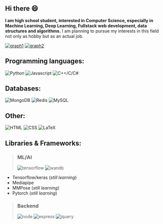 ## Hi there 😄

**I am high school student, interested in Computer Science, especially in Machine Learning, Deep Learning, Fullstack web development, data structures and algorithms.**
I am planning to pursue my interests in this field not only as hobby but as an actual job.

[![graph1](https://github-readme-stats.vercel.app/api?username=HelloWorld7894&show_icons=true&theme=dark#gh-dark-mode-only)](https://github.com/anuraghazra/github-readme-stats#gh-dark-mode-only)
[![graph2](https://github-readme-stats.vercel.app/api/top-langs?username=HelloWorld7894&show_icons=true&theme=dark#gh-dark-mode-only)](https://github.com/anuraghazra/github-readme-stats#gh-dark-mode-only)



## Programming languages:

![Python](https://img.shields.io/badge/Python%20-%2314354C.svg?style=for-the-badge&logo=python&logoColor=white)
![Javascript](https://img.shields.io/badge/Javascript%20-%232370ED.svg?style=for-the-badge&logo=javascript&logoColor=white)
![C++/C/C#](https://img.shields.io/badge/C%2B%2B%2FC%2FC%23-still%20learning-red?style=for-the-badge&logo=c&logoColor=white)

## Databases:

![MongoDB](https://img.shields.io/badge/MongoDB-4EA94B?style=for-the-badge&logo=mongodb&logoColor=white)
![Redis](https://img.shields.io/badge/redis-%23DD0031.svg?&style=for-the-badge&logo=redis&logoColor=white)
![MySQL](https://img.shields.io/badge/MySQL-00000F?style=for-the-badge&logo=mysql&logoColor=white)
## Other:

![HTML](https://img.shields.io/badge/HTML-239120?style=for-the-badge&logo=html5&logoColor=white)
![CSS](https://img.shields.io/badge/CSS-239120?&style=for-the-badge&logo=css3&logoColor=white)
![LaTeX](https://img.shields.io/badge/latex-%23008080.svg?style=for-the-badge&logo=latex&logoColor=white)

## Libraries & Frameworks:
> ### ML/AI
> ![tensorflow](https://img.shields.io/badge/TensorFlow-FF6F00?style=for-the-badge&logo=tensorflow&logoColor=white&style=flat)
> ![wandb](https://img.shields.io/badge/Weights_&_Biases-FFBE00?style=for-the-badge&logo=WeightsAndBiases&logoColor=white&style=flat)

- Tensorflow/keras (*still learning*)
- Mediapipe
- MMPose (*still learning*)
- Pytorch (*still learning*)

> ### Backend
> ![node](https://img.shields.io/badge/Node.js-43853D?style=for-the-badge&logo=node.js&logoColor=white&style=flat)
> ![express](https://img.shields.io/badge/Express.js-404D59?style=for-the-badge&style=flat)
> ![jquery](https://img.shields.io/badge/jQuery-0769AD?style=for-the-badge&logo=jquery&logoColor=white&style=flat)